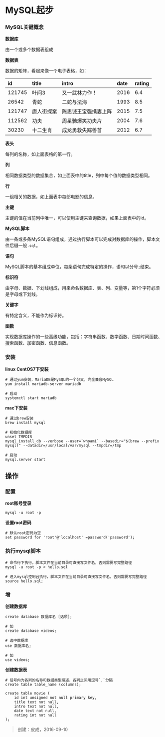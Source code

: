 # MySQL起步

### MySQL关键概念

**数据库**

由一个或多个数据表组成

**数据表**

数据的矩阵，看起来像一个电子表格，如：

| id | title | intro | date | rating |
| :-- | :-- | :-- | :-- | :-- |
| 121745 | 叶问3 | 又一武林力作！ | 2016 | 6.4 |
| 26542 | 青蛇 | 二蛇与法海 | 1993 | 8.5 |
| 121747 | 唐人街探案 | 陈思诚王宝强携妻上阵 | 2015 | 7.5 |
| 112562 | 功夫 | 周星驰爆笑功夫片 | 2004 | 7.6 |
| 30230 | 十二生肖 | 成龙勇救失踪兽首 | 2012 | 6.7 |

**表头**

每列的名称，如上面表格的第一行。

**列**

相同数据类型的数据集合，如上面表中的title，列中每个值的数据类型相同。

**行**

一组相关的数据，如上面表中每部电影的信息。

**主键**

主键的值在当前列中唯一，可以使用主键来查询数据，如果上面表中的id。

**MySQL脚本**

由一条或多条MySQL语句组成，通过执行脚本可以完成对数据库的操作，脚本文件后缀一般`.sql`。

**语句**

MySQL脚本的基本组成单位，每条语句完成特定的操作，语句以分号`;`结束。

**标识符**

由字母、数据、下划线组成，用来命名数据库、表、列、变量等，第1个字符必须是字母或下划线。

**关键字**

有特定含义，不能作为标识符。

**函数**

实现数据库操作的一些高级功能，包括：字符串函数、数学函数、日期时间函数、搜索函数、加密函数、信息函数。

### 安装

**linux CentOS7下安装**

```
# 通过yum安装，MariaDB是MySQL的一个分支，完全兼容MySQL
yum install mariadb-server mariadb
```

```
# 启动
systemctl start mariadb
```

**mac下安装**

```
# 通过brew安装
brew install mysql

# 初始化数据库
unset TMPDIR
mysql_install_db --verbose --user=`whoami` --basedir="$(brew --prefix mysql)" --datadir=/usr/local/var/mysql --tmpdir=/tmp
```

```
# 启动
mysql.server start
```

## 操作

### 配置

**root账号登录**

```
mysql -u root -p
```

**设置root密码**

```
# 默认root密码为空
set password for 'root'@'localhost' =password('password');
```

### 执行mysql脚本

```
# 命令行下执行，脚本文件在当前目录可直接写文件名，否则需要写完整路径
mysql -u root -p < hello.sql
```

```
# 进入mysql控制台执行，脚本文件在当前目录可直接写文件名，否则需要写完整路径
source hello.sql;
```

### 增

**创建数据库**

```
create database 数据库名 [选项];

# 如
create database videos;
```

```
# 选中数据库
use 数据库名;

# 如
use videos;
```

**创建数据表**

```
# 括号内为各列的名称和数据类型描述，各列之间用逗号`,`分隔
create table table_name (columns);
```

```
create table movie (
    id int unsigned not null primary key,
    title text not null,
    intro text not null,
    date text not null,
    rating int not null
);
```

> 创建：皮成，2016-09-10
